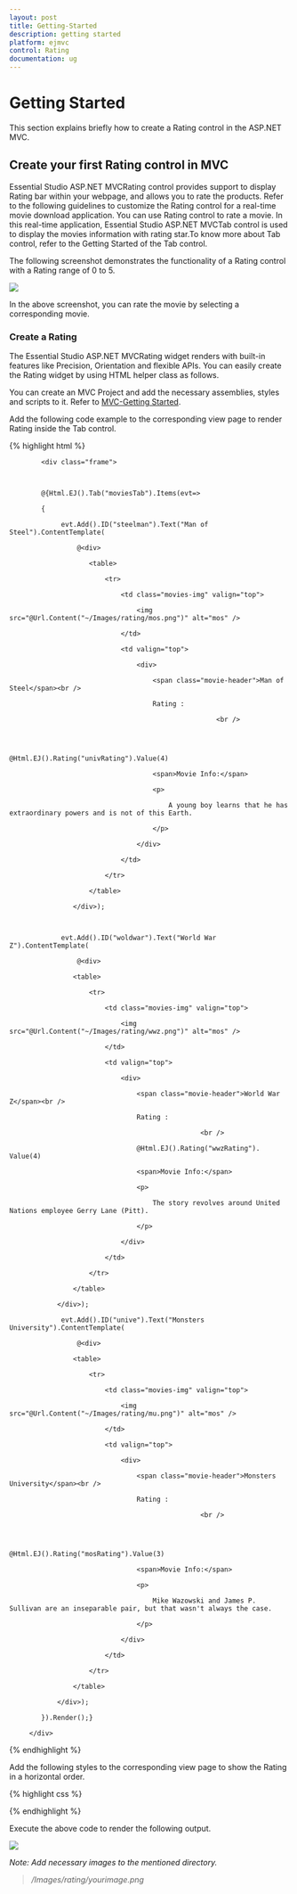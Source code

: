 ```yaml
---
layout: post
title: Getting-Started
description: getting started
platform: ejmvc
control: Rating
documentation: ug
---
```


# Getting Started

This section explains briefly how to create a Rating control in the ASP.NET MVC.

## Create your first Rating control in MVC

Essential Studio ASP.NET MVCRating control provides support to display Rating bar within your webpage, and allows you to rate the products. Refer to the following guidelines to customize the Rating control for a real-time movie download application. You can use Rating control to rate a movie. In this real-time application, Essential Studio ASP.NET MVCTab control is used to display the movies information with rating star.To know more about Tab control, refer to the Getting Started of the Tab control.

The following screenshot demonstrates the functionality of a Rating control with a Rating range of 0 to 5. 



![](Getting-Started_images/Getting-Started_img1.png)



In the above screenshot, you can rate the movie by selecting a corresponding movie.

### Create a Rating 

The Essential Studio ASP.NET MVCRating widget renders with built-in features like Precision, Orientation and flexible APIs. You can easily create the Rating widget by using HTML helper class as follows.

You can create an MVC Project and add the necessary assemblies, styles and scripts to it.
Refer to [MVC-Getting Started](http://help.syncfusion.com/ug/js/Documents/gettingstartedwithmv.htm).

Add the following code example to the corresponding view page to render Rating inside the Tab control.	

{% highlight html %}

            <div class="frame">  



            @{Html.EJ().Tab("moviesTab").Items(evt=> 

            {                

                 evt.Add().ID("steelman").Text("Man of Steel").ContentTemplate(

                     @<div>

                        <table>

                            <tr>

                                <td class="movies-img" valign="top">                                    

                                    <img src="@Url.Content("~/Images/rating/mos.png")" alt="mos" />

                                </td>

                                <td valign="top">

                                    <div>

                                        <span class="movie-header">Man of Steel</span><br />

                                        Rating :

                                                        <br />



                                         @Html.EJ().Rating("univRating").Value(4)

                                        <span>Movie Info:</span>

                                        <p>

                                            A young boy learns that he has extraordinary powers and is not of this Earth.

                                        </p>

                                    </div>

                                </td>

                            </tr>

                        </table>

                    </div>);



                 evt.Add().ID("woldwar").Text("World War Z").ContentTemplate(

                     @<div>

                    <table>

                        <tr>

                            <td class="movies-img" valign="top">                                

                                <img src="@Url.Content("~/Images/rating/wwz.png")" alt="mos" />

                            </td>

                            <td valign="top">

                                <div>

                                    <span class="movie-header">World War Z</span><br />

                                    Rating :

                                                    <br />                                  

                                    @Html.EJ().Rating("wwzRating"). Value(4)

                                    <span>Movie Info:</span>

                                    <p>

                                        The story revolves around United Nations employee Gerry Lane (Pitt).

                                    </p>

                                </div>

                            </td>

                        </tr>

                    </table>

                </div>);

                 evt.Add().ID("unive").Text("Monsters University").ContentTemplate(

                     @<div>

                    <table>

                        <tr>

                            <td class="movies-img" valign="top">                                

                                <img src="@Url.Content("~/Images/rating/mu.png")" alt="mos" />

                            </td>

                            <td valign="top">

                                <div>

                                    <span class="movie-header">Monsters University</span><br />

                                    Rating :

                                                    <br />



                                    @Html.EJ().Rating("mosRating").Value(3)

                                    <span>Movie Info:</span>

                                    <p>

                                        Mike Wazowski and James P. Sullivan are an inseparable pair, but that wasn't always the case. 

                                    </p>

                                </div>

                            </td>

                        </tr>

                    </table>

                </div>);

            }).Render();}

         </div>


{% endhighlight %}


Add the following styles to the corresponding view page to show the Rating in a horizontal order.

{% highlight css %}

<style type="text/css" class="cssStyles">

        .movies-img {

            width: 125px;

        }



        .movie-header {

            font-size: 20px;

            font-weight: 600;

        }

        .frame {

            width: 600px;

            height: 250px;

        }

    </style>

{% endhighlight %}

Execute the above code to render the following output.





![](Getting-Started_images/Getting-Started_img2.png)



_Note: Add necessary images to the mentioned directory._

> _<project directory>/Images/rating/yourimage.png_

